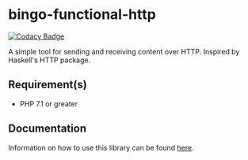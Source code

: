 # bingo-functional-http

[![Codacy Badge](https://api.codacy.com/project/badge/Grade/0fe35dd04eaa49d9a6d84cc08a02df25)](https://app.codacy.com/app/ace411/bingo-functional-http?utm_source=github.com&utm_medium=referral&utm_content=ace411/bingo-functional-http&utm_campaign=Badge_Grade_Dashboard)

A simple tool for sending and receiving content over HTTP. Inspired by Haskell's HTTP package.

## Requirement(s)

- PHP 7.1 or greater

## Documentation

Information on how to use this library can be found [here](https://ace411.github.io/bingo-functional/#/http).